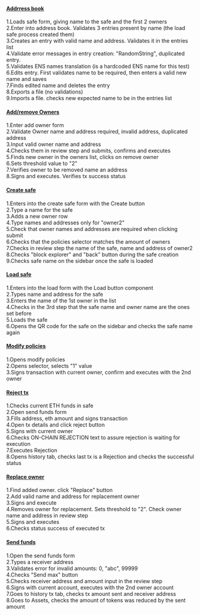 #### [Addrress book](src/address_book.test.js)
1.Loads safe form, giving name to the safe and the first 2 owners  
2.Enter into address book. Validates 3 entries present by name (the load safe process created them)  
3.Creates an entry with valid name and address. Validates it in the entries list  
4.Validate error messages in entry creation: "RandomString", duplicated entry.  
5.Validates ENS names translation (is a hardcoded ENS name for this test)  
6.Edits entry. First validates name to be required, then enters a valid new name and saves  
7.Finds edited name and deletes the entry  
8.Exports a file (no validations)  
9.Imports a file. checks new expected name to be in the entries list  
#### [Add/remove Owners](src/add_remove_owner.test.js)
1.Enter add owner form  
2.Validate Owner name and address required, invalid address, duplicated address  
3.Input valid owner name and address  
4.Checks them in review step and submits, confirms and executes  
5.Finds new owner in the owners list, clicks on remove owner  
6.Sets threshold value to "2"  
7.Verifies owner to be removed name an address  
8.Signs and executes. Verifies tx success status  
#### [Create safe](src/create_safe.test.js)
1.Enters into the create safe form with the Create button  
2.Type a name for the safe  
3.Adds a new owner row  
4.Type names and addresses only for "owner2"  
5.Check that owner names and addresses are required when clicking submit  
6.Checks that the policies selector matches the amount of owners  
7.Checks in review step the name of the safe, name and address of owner2  
8.Checks "block explorer" and "back" button during the safe creation  
9.Checks safe name on the sidebar once the safe is loaded  
#### [Load safe](src/load_safe.test.js)
1.Enters into the load form with the Load button component  
2.Types name and address for the safe  
3.Enters the name of the 1st owner in the list  
4.Checks in the 3rd step that the safe name and owner name are the ones set before  
5.Loads the safe  
6.Opens the QR code for the safe on the sidebar and checks the safe name again  
#### [Modify policies](src/modify_policies.test.js)
1.Opens modify policies  
2.Opens selector, selects "1" value  
3.Signs transaction with current owner, confirm and executes with the 2nd owner  
#### [Reject tx](src/reject_tx.test.js)
1.Checks current ETH funds in safe  
2.Open send funds form  
3.Fills address, eth amount and signs transaction  
4.Open tx details and click reject button  
5.Signs with current owner  
6.Checks ON-CHAIN REJECTION text to assure rejection is waiting for execution  
7.Executes Rejection  
8.Opens history tab, checks last tx is a Rejection and checks the successful status  
#### [Replace owner](src/replace_owners.test.js)
1.Find added owner. click "Replace" button  
2.Add valid name and address for replacement owner  
3.Signs and execute  
4.Removes owner for replacement. Sets threshold to "2". Check owner name and address in review step  
5.Signs and executes  
6.Checks status success of executed tx  
#### [Send funds](src/send_funds.test.js)
1.Open the send funds form  
2.Types a receiver address  
3.Validates error for invalid amounts: 0, "abc", 99999  
4.Checks "Send max" button  
5.Checks receiver address and amount input in the review step  
6.Signs with current account, executes with the 2nd owner account  
7.Goes to history tx tab, checks tx amount sent and receiver address  
8.Goes to Assets, checks the amount of tokens was reduced by the sent amount  
